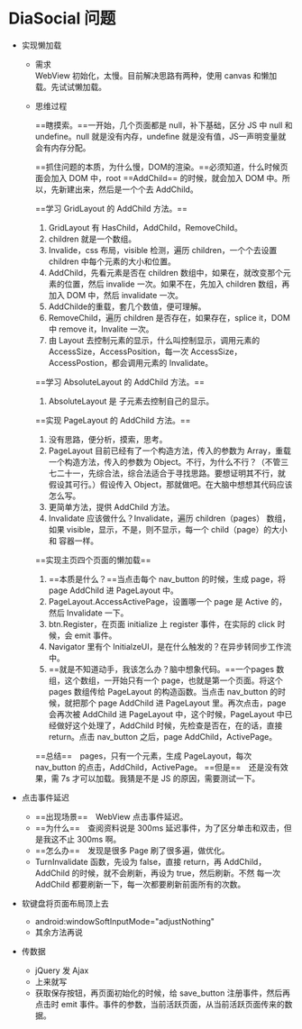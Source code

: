 DiaSocial 问题
===
- 实现懒加载
	- 需求  
		WebView 初始化，太慢。目前解决思路有两种，使用 canvas 和懒加载。先试试懒加载。
	- 思维过程  
	
		==瞎摸索。==一开始，几个页面都是 null，补下基础，区分 JS 中 null 和 undefine。null 就是没有内存，undefine 就是没有值，JS一声明变量就会有内存分配。  
	
		==抓住问题的本质，为什么慢，DOM的渲染。==必须知道，什么时候页面会加入 DOM 中，root ==AddChild== 的时候，就会加入 DOM 中。所以，先新建出来，然后是一个个去 AddChild。 
 
		==学习 GridLayout 的 AddChild 方法。==    
		    
		1. GridLayout 有 HasChild，AddChild，RemoveChild。
		2. children 就是一个数组。
		3. Invalide，css 布局，visible 检测，遍历 children，一个个去设置 children 中每个元素的大小和位置。
		4. AddChild，先看元素是否在 children 数组中，如果在，就改变那个元素的位置，然后 invalide 一次。如果不在，先加入 children 数组，再加入 DOM 中，然后 invalidate 一次。
		5. AddChilde的重载，套几个数值，便可理解。
		6. RemoveChild，遍历 children 是否存在，如果存在，splice it，DOM 中 remove it，Invalite 一次。
		7. 由 Layout 去控制元素的显示，什么叫控制显示，调用元素的 AccessSize，AccessPosition，每一次 AccessSize，AccessPostion，都会调用元素的 Invalidate。    
		
		==学习 AbsoluteLayout 的 AddChild 方法。==    
		
		1. AbsoluteLayout 是 子元素去控制自己的显示。

		==实现 PageLayout 的 AddChild 方法。==  
		
		1. 没有思路，便分析，摸索，思考。
		2. PageLayout 目前已经有了一个构造方法，传入的参数为 Array，重载一个构造方法，传入的参数为 Object。不行，为什么不行？（不管三七二十一，先综合法，综合法适合于寻找思路。要想证明其不行，就假设其可行。）假设传入 Object，那就做吧。在大脑中想想其代码应该怎么写。
		3. 更简单方法，提供 AddChild 方法。
		4. Invalidate 应该做什么？Invalidate，遍历 children（pages） 数组，如果 visible，显示，不是，则不显示，每一个 child（page）的大小和 容器一样。

		==实现主页四个页面的懒加载==
		
		1. ==本质是什么？==当点击每个 nav_button 的时候，生成 page，将 page AddChild 进 PageLayout 中。
		2. PageLayout.AccessActivePage，设置哪一个 page 是 Active 的，然后 Invalidate 一下。
		3. btn.Register，在页面 initialize 上 register 事件，在实际的 click 时候，会 emit 事件。
		4. Navigator 里有个 InitialzeUI，是在什么触发的？在异步转同步工作流中。
		5. ==就是不知道动手，我该怎么办？脑中想象代码。==一个pages 数组，这个数组，一开始只有一个 page，也就是第一个页面。将这个 pages 数组传给 PageLayout 的构造函数。当点击 nav_button 的时候，就把那个 page AddChild 进 PageLayout 里。再次点击，page 会再次被 AddChild 进 PageLayout 中，这个时候，PageLayout 中已经做好这个处理了，AddChild 时候，先检查是否在，在的话，直接 return。点击 nav_button 之后，page AddChild，ActivePage。
	
		==总结==　pages，只有一个元素，生成 PageLayout，每次 nav_button 的点击，AddChild，ActivePage。
		==但是==　还是没有效果，需 7s 才可以加载。我猜是不是 JS 的原因，需要测试一下。
		
		
- 点击事件延迟
	- ==出现场景==　WebView 点击事件延迟。
	- ==为什么==　查阅资料说是 300ms 延迟事件，为了区分单击和双击，但是我这不止 300ms 啊。
	- ==怎么办==　发现是很多 Page 刷了很多遍，做优化。
	- TurnInvalidate 函数，先设为 false，直接 return，再 AddChild，AddChild 的时候，就不会刷新，再设为 true，然后刷新。不然 每一次 AddChild 都要刷新一下，每一次都要刷新前面所有的次数。

- 软键盘将页面布局顶上去
	- android:windowSoftInputMode="adjustNothing"
	- 其余方法再说

- 传数据
	- jQuery 发 Ajax
	- 上来就写
	- 获取保存按钮，再页面初始化的时候，给 save_button 注册事件，然后再点击时 emit 事件。事件的参数，当前活跃页面，从当前活跃页面传来的数据。
		    
				

